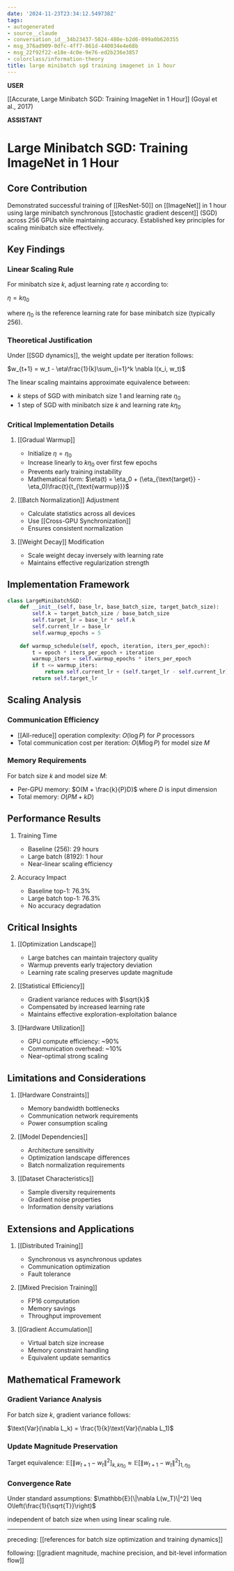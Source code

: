 ```yaml
---
date: '2024-11-23T23:34:12.549738Z'
tags:
- autogenerated
- source__claude
- conversation_id__34b23437-5024-480e-b2d6-099a0b620355
- msg_376ad909-0dfc-4ff7-861d-440034e4e68b
- msg_22f92f22-e18e-4c0e-9e76-ed2b236e3857
- colorclass/information-theory
title: large minibatch sgd training imagenet in 1 hour
---
```


**USER**

[[Accurate, Large Minibatch SGD: Training ImageNet in 1 Hour]] (Goyal et al., 2017)


**ASSISTANT**

# Large Minibatch SGD: Training ImageNet in 1 Hour

## Core Contribution

Demonstrated successful training of [[ResNet-50]] on [[ImageNet]] in 1 hour using large minibatch synchronous [[stochastic gradient descent]] (SGD) across 256 GPUs while maintaining accuracy. Established key principles for scaling minibatch size effectively.

## Key Findings

### Linear Scaling Rule
For minibatch size $k$, adjust learning rate $\eta$ according to:

$\eta = k\eta_0$

where $\eta_0$ is the reference learning rate for base minibatch size (typically 256).

### Theoretical Justification

Under [[SGD dynamics]], the weight update per iteration follows:

$w_{t+1} = w_t - \eta\frac{1}{k}\sum_{i=1}^k \nabla l(x_i, w_t)$

The linear scaling maintains approximate equivalence between:
- $k$ steps of SGD with minibatch size 1 and learning rate $\eta_0$
- 1 step of SGD with minibatch size $k$ and learning rate $k\eta_0$

### Critical Implementation Details

1. [[Gradual Warmup]]
   - Initialize $\eta = \eta_0$
   - Increase linearly to $k\eta_0$ over first few epochs
   - Prevents early training instability
   - Mathematical form: $\eta(t) = \eta_0 + (\eta_{\text{target}} - \eta_0)\frac{t}{t_{\text{warmup}}}$

2. [[Batch Normalization]] Adjustment
   - Calculate statistics across all devices
   - Use [[Cross-GPU Synchronization]]
   - Ensures consistent normalization

3. [[Weight Decay]] Modification
   - Scale weight decay inversely with learning rate
   - Maintains effective regularization strength

## Implementation Framework

```python
class LargeMinibatchSGD:
    def __init__(self, base_lr, base_batch_size, target_batch_size):
        self.k = target_batch_size / base_batch_size
        self.target_lr = base_lr * self.k
        self.current_lr = base_lr
        self.warmup_epochs = 5
        
    def warmup_schedule(self, epoch, iteration, iters_per_epoch):
        t = epoch * iters_per_epoch + iteration
        warmup_iters = self.warmup_epochs * iters_per_epoch
        if t <= warmup_iters:
            return self.current_lr + (self.target_lr - self.current_lr) * (t / warmup_iters)
        return self.target_lr
```

## Scaling Analysis

### Communication Efficiency
- [[All-reduce]] operation complexity: $O(\log P)$ for $P$ processors
- Total communication cost per iteration: $O(M \log P)$ for model size $M$

### Memory Requirements
For batch size $k$ and model size $M$:
- Per-GPU memory: $O(M + \frac{k}{P}D)$ where $D$ is input dimension
- Total memory: $O(PM + kD)$

## Performance Results

1. Training Time
   - Baseline (256): 29 hours
   - Large batch (8192): 1 hour
   - Near-linear scaling efficiency

2. Accuracy Impact
   - Baseline top-1: 76.3%
   - Large batch top-1: 76.3%
   - No accuracy degradation

## Critical Insights

1. [[Optimization Landscape]]
   - Large batches can maintain trajectory quality
   - Warmup prevents early trajectory deviation
   - Learning rate scaling preserves update magnitude

2. [[Statistical Efficiency]]
   - Gradient variance reduces with $\sqrt{k}$
   - Compensated by increased learning rate
   - Maintains effective exploration-exploitation balance

3. [[Hardware Utilization]]
   - GPU compute efficiency: ~90%
   - Communication overhead: ~10%
   - Near-optimal strong scaling

## Limitations and Considerations

1. [[Hardware Constraints]]
   - Memory bandwidth bottlenecks
   - Communication network requirements
   - Power consumption scaling

2. [[Model Dependencies]]
   - Architecture sensitivity
   - Optimization landscape differences
   - Batch normalization requirements

3. [[Dataset Characteristics]]
   - Sample diversity requirements
   - Gradient noise properties
   - Information density variations

## Extensions and Applications

1. [[Distributed Training]]
   - Synchronous vs asynchronous updates
   - Communication optimization
   - Fault tolerance

2. [[Mixed Precision Training]]
   - FP16 computation
   - Memory savings
   - Throughput improvement

3. [[Gradient Accumulation]]
   - Virtual batch size increase
   - Memory constraint handling
   - Equivalent update semantics

## Mathematical Framework

### Gradient Variance Analysis

For batch size $k$, gradient variance follows:

$\text{Var}(\nabla L_k) = \frac{1}{k}\text{Var}(\nabla L_1)$

### Update Magnitude Preservation

Target equivalence:
$\mathbb{E}[\|w_{t+1} - w_t\|^2]_{k,k\eta_0} \approx \mathbb{E}[\|w_{t+1} - w_t\|^2]_{1,\eta_0}$

### Convergence Rate

Under standard assumptions:
$\mathbb{E}[\|\nabla L(w_T)\|^2] \leq O\left(\frac{1}{\sqrt{T}}\right)$

independent of batch size when using linear scaling rule.


---

preceding: [[references for batch size optimization and training dynamics]]  


following: [[gradient magnitude, machine precision, and bit-level information flow]]